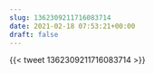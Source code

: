 ```yaml
---
slug: 1362309211716083714
date: 2021-02-18 07:53:21+00:00
draft: false
---
```


{{< tweet 1362309211716083714 >}}
